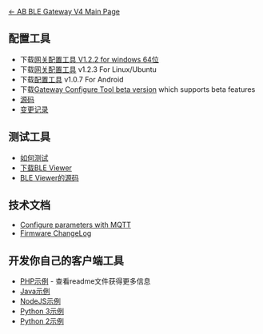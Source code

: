 [← AB BLE Gateway V4 Main Page](AB_BLE_Gateway_V4.md)

## 配置工具

- 下载[网关配置工具 V1.2.2 for windows 64位][config-tool-link]
- 下载[网关配置工具](https://i1.aprbrother.com/gw-config-tool-1.2.3_amd64.deb.zip) v1.2.3 For Linux/Ubuntu
- 下载[配置工具](https://i1.aprbrother.com/gw-config-tool-v1.0.7.apk) v1.0.7 For Android
- 下载[Gateway Configure Tool beta version][config-tool-beta] which supports beta features
- [源码](https://github.com/AprilBrother/gw4-config-tool)
- [变更记录](https://github.com/AprilBrother/gw4-config-tool/wiki/ChangeLog)

## 测试工具

- [如何测试](Quick_Start_For_AB_BLE_Gateway_V4.md#How_To_Test)
- [下载BLE Viewer](https://i1.aprbrother.com/ble-viewer-setup-1.0.2.zip)
- [BLE Viewer的源码](https://github.com/AprilBrother/ble-viewer)

## 技术文档

* [Configure parameters with MQTT](gw4/config_with_mqtt.md)
* [Firmware ChangeLog](AB_BLE_Gateway_V4_Firmware_Changes.md)

## 开发你自己的客户端工具

* [PHP示例](https://github.com/AprilBrother/ab-ble-gateway-sdk-php) - 查看readme文件获得更多信息
* [Java示例](https://github.com/AprilBrother/ab-ble-gateway-sdk/tree/master/gateway-v4/examples/java)
* [NodeJS示例](https://github.com/AprilBrother/ab-ble-gateway-sdk/tree/master/gateway-v4/examples/nodejs)
* [Python 3示例](https://github.com/AprilBrother/ab-ble-gateway-sdk/tree/master/gateway-v4/examples/python3)
* [Python 2示例](https://github.com/AprilBrother/ab-ble-gateway-sdk/tree/master/gateway-v4/examples/python)

[config-tool-link]: https://i1.aprbrother.com/gw4-config-tool-v1.2.2.zip "Gateway Configure Tool"
[config-tool-beta]: https://github.com/AprilBrother/gw4-config-tool/releases "Latest Gateway config tool"
